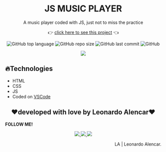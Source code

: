<h1 align="center">JS MUSIC PLAYER</h1>
<p align="center">A music player coded with JS, just not to miss the practice</p>
<p align="center">
  👉 <a href="https://alencarleo.github.io/JS-MusicPlayer/">click here to see this project</a> 👈
</p>
<p align="center">
  <img alt="GitHub top language" src="https://img.shields.io/github/languages/top/AlencarLeo/JS-MusicPlayer?style=for-the-badge">
  <img alt="GitHub repo size" src="https://img.shields.io/github/repo-size/AlencarLeo/JS-MusicPlayer?style=for-the-badge">
  <img alt="GitHub last commit" src="https://img.shields.io/github/last-commit/AlencarLeo/JS-MusicPlayer?style=for-the-badge">
  <img alt="GitHub" src="https://img.shields.io/github/license/AlencarLeo/JS-MusicPlayer?style=for-the-badge">
</p>

<p align="center">
  <img src="/readme/demo.gif">
</p>

<h2>🔥Technologies</h2>
<ul>
  <li>HTML</li>
  <li>CSS</li>
  <li>JS</li>
  <li>Coded on <a href="https://code.visualstudio.com/">VSCode</a></li>
</ul>


<h2 align="center">❤️developed with love by Leonardo Alencar❤️</h2>
<p><b>FOLLOW ME!</b></p>

<p align="center">
  <a href="https://www.instagram.com/leonardoaprado/">
    <img src="https://img.shields.io/badge/Instagram-E4405F?style=for-the-badge&logo=instagram&logoColor=white">
  </a>
  
  <a href="https://www.linkedin.com/in/leonardo-alencar-5749aa1b0/">
    <img src="https://img.shields.io/badge/LinkedIn-0077B5?style=for-the-badge&logo=linkedin&logoColor=white">
  </a>
  
  <a href="https://github.com/AlencarLeo">
    <img src="https://img.shields.io/badge/GitHub-100000?style=for-the-badge&logo=github&logoColor=white">
  </a>
</p>

<p align="right">LA | Leonardo Alencar.</p>

